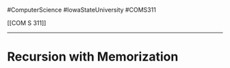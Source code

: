#ComputerScience  #IowaStateUniversity  #COMS311 


[[COM S 311]] 

---

# Recursion with Memorization